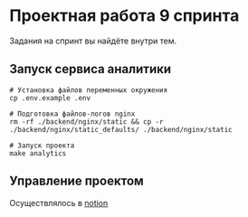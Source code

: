 # Проектная работа 9 спринта

Задания на спринт вы найдёте внутри тем.

## Запуск сервиса аналитики
```
# Установка файлов переменных окружения
cp .env.example .env 

# Подготовка файлов-логов nginx
rm -rf ./backend/nginx/static && cp -r ./backend/nginx/static_defaults/ ./backend/nginx/static

# Запуск проекта
make analytics
```

## Управление проектом 
Осуществлялось в [notion](https://obtainable-stinger-44c.notion.site/1fb8cf0aecb348b5b56f03c59865be3a?v=605f36748e354f83b93182ffccffff16)
